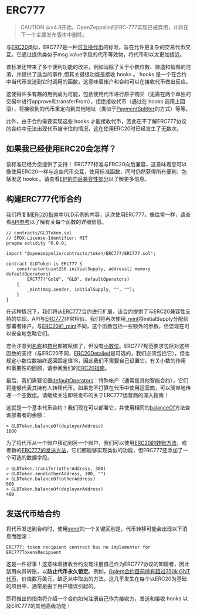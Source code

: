 # ERC777
> CAUTION
从v4.9开始，OpenZeppelin的ERC-777实现已被弃用，并将在下一个主要发布版本中删除。

与[ERC20](./ERC20/ERC20.md)类似，ERC777是一种[可互换代币](./Tokens.md#不同类型的代币)的标准，旨在允许更复杂的交易代币交互。它通过提供类似于msg.value字段的代币等效物，将代币和以太更加接近。

该标准还带来了多个便利功能的改进，例如消除了关于小数位数、铸造和销毁的混淆，并提供了适当的事件,但其关键级功能是接收 hooks 。 hooks 是一个在合约中当代币发送到它时调用的函数，这意味着帐户和合约可以在接收代币做出反应。

这使得许多有趣的用例成为可能，包括使用代币进行原子购买（无需在两个单独的交易中进行approve和transferFrom），拒绝接收代币（通过在 hooks 调用上回滚），将接收到的代币重定向到其他地址（类似于[PaymentSplitter](#发送代币给合约)的方式）等等。

此外，由于合约需要实现这些 hooks 才能接收代币，因此在不了解ERC777协议的合约中无法出现代币被卡住的情况，这在使用ERC20时已经发生了无数次。

## 如果我已经使用ERC20会怎样？
该标准已经为您提供了支持！ ERC777标准与ERC20向后兼容，这意味着您可以像使用ERC20一样与这些代币交互，使用标准函数，同时仍然获得所有便利，包括发送 hooks 。请查看[EIP的向后兼容性部分](https://eips.ethereum.org/EIPS/eip-777#backward-compatibility)以了解更多信息。

## 构建ERC777代币合约
我们将复制[ERC20指南](./ERC20/ERC20.md#构建erc20代币合约)中GLD示例的内容，这次使用ERC777。像往常一样，请查看[API参考](../API/ERC777.md)以了解有关每个函数的详细信息。
```
// contracts/GLDToken.sol
// SPDX-License-Identifier: MIT
pragma solidity ^0.8.0;

import "@openzeppelin/contracts/token/ERC777/ERC777.sol";

contract GLDToken is ERC777 {
    constructor(uint256 initialSupply, address[] memory defaultOperators)
        ERC777("Gold", "GLD", defaultOperators)
    {
        _mint(msg.sender, initialSupply, "", "");
    }
}
```

在这种情况下，我们将从[ERC777](../API/ERC777.md#erc777)合约进行扩展，该合约提供了与ERC20兼容性支持的实现。API与[ERC777](../API/ERC777.md)非常相似，我们将再次使用[_mint](../API/ERC777.md#_mintaddress-account-uint256-amount-bytes-userdata-bytes-operatordata)将initialSupply分配给部署者帐户。与[ERC20的_mint](../API/ERC20.md#_mintaddress-account-uint256-amount)不同，这个函数包括一些额外的参数，但您现在可以安全地忽略它们。

您会注意到[名称](../API/ERC777.md#name-→-string)和[符号](../API/ERC777.md#symbol-→-string)都被赋值了，但没有[小数位](../API/ERC777.md#decimals-→-uint8)。ERC777规范要求包括对这些函数的支持（与ERC20不同，[ERC20Detailed](../API/ERC20.md)是可选的，我们必须包括它），但也规定小数位数始终返回固定值18，因此我们不需要自己设置它。有关小数的作用和重要性的回顾，请参阅我们的[ERC20指南](./ERC20/ERC20.md#关于小数点)。

最后，我们需要设置[defaultOperators](../API/ERC777.md#defaultoperators-→-address)：特殊帐户（通常是其他智能合约），它们将能够代表其持有人转移代币。如果您不打算在代币中使用运营商，可以简单地传递一个空数组。请继续关注即将发布的关于ERC777运营商的深入指南！

这就是一个基本代币合约！我们现在可以部署它，并使用相同的[balanceOf](../API/ERC20.md#balanceofaddress-account-→-uint256)方法查询部署者的余额：
```
> GLDToken.balanceOf(deployerAddress)
1000
```

为了将代币从一个账户移动到另一个账户，我们可以使用[ERC20的转账方法](../API/ERC777.md#transferaddress-recipient-uint256-amount-→-bool)，或者新的[ERC777的发送方法](../API/ERC777.md#sendaddress-recipient-uint256-amount-bytes-data)，它们都能够实现类似的功能，但ERC777还添加了一个可选的数据字段。
```
> GLDToken.transfer(otherAddress, 300)
> GLDToken.send(otherAddress, 300, "")
> GLDToken.balanceOf(otherAddress)
600
> GLDToken.balanceOf(deployerAddress)
400
```

## 发送代币给合约
将代币发送到合约时，使用[send](../API/ERC777.md#sendaddress-recipient-uint256-amount-bytes-data)的一个关键区别是，代币转移可能会出现以下消息而回滚：
```
ERC777: token recipient contract has no implementer for ERC777TokensRecipient
```

这是一件好事！这意味着接收合约没有注册自己作为ERC777协议的知情者，因此禁用向其转账，以**防止代币永久锁定**。例如，[Golem合约目前持有超过350k GNT代币](https://etherscan.io/token/0xa74476443119A942dE498590Fe1f2454d7D4aC0d?a=0xa74476443119A942dE498590Fe1f2454d7D4aC0d)，价值数万美元，缺乏从中取出的方法。这几乎发生在每个以ERC20为基础的项目中，通常是由于用户错误引起的。

即将推出的指南将介绍一个合约如何注册自己作为接收方，发送和接收 hooks 以及ERC777的其他高级功能！